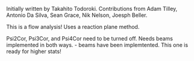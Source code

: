 Initially written by Takahito Todoroki.  Contributions from Adam Tilley, Antonio Da Silva, Sean Grace, Nik Nelson, Joesph Beller.

This is a flow analysis!  Uses a reaction plane method.

Psi2Cor, Psi3Cor, and Psi4Cor need to be turned off.
Needs beams implemented in both ways.
    - beams have been implemtented. 
This one is ready for higher stats!
